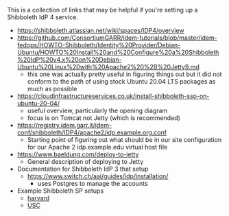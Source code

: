 
This is a collection of links that may be helpful if you're setting up a Shibboleth IdP 4 service.

- https://shibboleth.atlassian.net/wiki/spaces/IDP4/overview
- https://github.com/ConsortiumGARR/idem-tutorials/blob/master/idem-fedops/HOWTO-Shibboleth/Identity%20Provider/Debian-Ubuntu/HOWTO%20Install%20and%20Configure%20a%20Shibboleth%20IdP%20v4.x%20on%20Debian-Ubuntu%20Linux%20with%20Apache2%20%2B%20Jetty9.md
    - this one was actually pretty useful in figuring things out but it did not conform to the path of using stock Ubuntu 20.04 LTS packages as much as possible
- https://cloudinfrastructureservices.co.uk/install-shibboleth-sso-on-ubuntu-20-04/
    - useful overview, particularly the opening diagram
    - focus is on Tomcat not Jetty (which is recommended)
- https://registry.idem.garr.it/idem-conf/shibboleth/IDP4/apache2/idp.example.org.conf
    - Starting point of figuring out what should be in our site configuration for our Apache 2 idp.example.edu virtual host file
- https://www.baeldung.com/deploy-to-jetty
    - General description of deploying to Jetty
- Documentation for Shibboleth IdP 3 that setup
    - https://www.switch.ch/aai/guides/idp/installation/
        - uses Postgres to manage the accounts
- Example Shibboleth SP setups
    - [harvard](https://iam.harvard.edu/resources/saml-shibboleth-integration)
    - [USC](https://shibboleth.usc.edu/docs/sp/install/)

